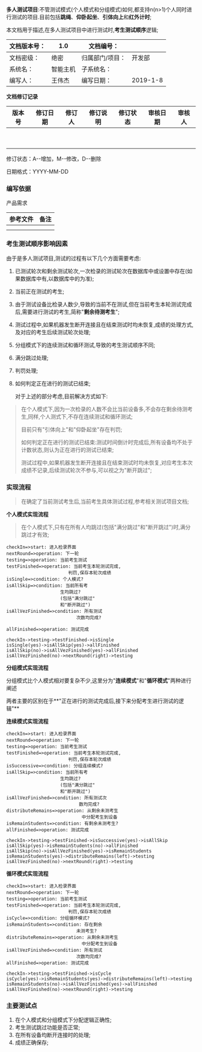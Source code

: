 **多人测试项目**:不管测试模式(个人模式和分组模式)如何,都支持n(n>1)个人同时进行测试的项目.目前包括**跳绳**、**仰卧起坐**、**引体向上**和**红外计时**;

本文档用于描述,在多人测试项目中进行测试时,**考生测试顺序**逻辑;

| 文档版本号： | 1.0      | 文档编号：      |          |
| ------------ | -------- | --------------- | -------- |
| 文档密级：   | 绝密     | 归属部门/项目： | 开发部   |
| 系统名：     | 智能主机 | 子系统名：      |          |
| 编写人：     | 王伟杰   | 编写日期：      | 2019-1-8 |

**文档修订记录**

| **版本号** | **修订日期** | **修订人** | **修订说明** | **修订状态** | **审核日期** | **审核人** |
| ---------- | ------------ | ---------- | ------------ | ------------ | ------------ | ---------- |
|            |              |            |              |              |              |            |
|            |              |            |              |              |              |            |
|            |              |            |              |              |              |            |
|            |              |            |              |              |              |            |
|            |              |            |              |              |              |            |
|            |              |            |              |              |              |            |
|            |              |            |              |              |              |            |
|            |              |            |              |              |              |            |
|            |              |            |              |              |              |            |

修订状态：A--增加，M--修改，D--删除

日期格式：YYYY-MM-DD

### 编写依据

产品需求

| **参考文件** | **备注** |
| ------------ | -------- |
|              |          |
|              |          |

### 考生测试顺序影响因素

由于是多人测试项目,测试的过程有以下几个方面需要考虑:

1. 已测试轮次和剩余测试轮次,一次检录的测试轮次在数据库中或设置中存在(如果数据库中有,以数据库中的为准);

2. 当前正在测试的考生;

3. 由于测试设备比检录人数少,导致的当前不在测试,但在当前考生本轮测试完成后,需要进行测试的考生,简称"**剩余待测考生**";

4. 测试过程中,如果机器发生断开连接且在结束测试时均未恢复,成绩的处理方式,及对应的考生后续测试轮次处理;

5. 分组模式下的连续测试和循环测试,导致的考生测试顺序不同;

6. 满分跳过处理;

7. 判罚处理;

8. 如何判定正在进行的测试已结束;

   对于上述的部分考虑,目前解决方式如下:

> 在个人模式下,因为一次检录的人数不会比当前设备多,不会存在剩余待测考生,同样,个人测式下,不存在连续测试和循环测试;
>
> 目前只有"引体向上"和"仰卧起坐"存在判罚;
>
> 如何判定正在进行的测试已结束:测试时间倒计时完成后,所有设备均不处于计数状态,则认为正在进行的测试已结束;
>
> 测试过程中,如果机器发生断开连接且在结束测试时均未恢复,对应考生本次成绩不记录,后续测试轮次不参与,可以视之为"断开跳过";

### 实现流程

> 在确定了当前测试考生后,当前考生具体测试过程,参考相关测试项目文档;

**个人模式实现流程**

> 在个人模式下,只有在所有人均跳过(包括"满分跳过"和"断开跳过")时,满分跳过才有效;

```flow
checkIn=>start: 进入检录界面
nextRound=>operation: 下一轮
testing=>operation: 当前考生测试
testFinished=>operation: 当前考生本轮测试完成,
					   判罚,保存本轮次成绩
isSingle=>condition: 个人模式?
isAllSkip=>condition: 当前所有考
					生均跳过?
					(包括"满分跳过"
					和"断开跳过")
isAllVezFinished=>condition: 所有测试
						  次数均完成?

allFinished=>operation: 测试完成

checkIn->testing->testFinished->isSingle
isSingle(yes)->isAllSkip(yes)->allFinished
isAllSkip(no)->isAllVezFinished(yes)->allFinished
isAllVezFinished(no)->nextRound(right)->testing
```

**分组模式实现流程**

分组模式比个人模式相对要复杂不少,这里分为"**连续模式**"和"**循环模式**"两种进行阐述

两者主要的区别在于**"正在进行的测试完成后,接下来分配考生进行测试的逻辑"**

**连续模式实现流程**

```flow
checkIn=>start: 进入检录界面
nextRound=>operation: 下一轮
testing=>operation: 当前考生测试
testFinished=>operation: 当前考生本轮测试完成,
					   判罚,保存本轮次成绩
isSuccessive=>condition: 分组连续模式?
isAllSkip=>condition: 当前所有考
					生均跳过?
					(包括"满分跳过"
					和"断开跳过")
isAllVezFinished=>condition: 所有测试次
						   数均完成?
distributeRemains=>operation: 从剩余未测考生
							中分配考生到设备
isRemainStudents=>condition: 有剩余未测考生?
allFinished=>operation: 测试完成

checkIn->testing->testFinished->isSuccessive(yes)->isAllSkip
isAllSkip(yes)->isRemainStudents(no)->allFinished
isAllSkip(no)->isAllVezFinished(yes)->isRemainStudents
isRemainStudents(yes)->distributeRemains(left)->testing
isAllVezFinished(no)->nextRound(right)->testing
```

**循环模式实现流程**

```flow
checkIn=>start: 进入检录界面
nextRound=>operation: 下一轮
testing=>operation: 当前考生测试
testFinished=>operation: 当前考生本轮测试完成,
					   判罚,保存本轮次成绩
isCycle=>condition: 分组循环模式?
isRemainStudents=>condition: 存在剩余
						  未测考生?
distributeRemains=>operation: 从剩余未测考生
							中分配考生到设备
isAllVezFinished=>condition: 所有测试
						  次数均完成?
allFinished=>operation: 测试完成

checkIn->testing->testFinished->isCycle
isCycle(yes)->isRemainStudents(yes)->distributeRemains(left)->testing
isRemainStudents(no)->isAllVezFinished(yes)->allFinished
isAllVezFinished(no)->nextRound(right)->testing
```

### 主要测试点

1. 在个人模式和分组模式下分配逻辑正确性;
2. 考生测试跳过功能是否正常;
3. 在所有设备均断开连接时的处理;
4. 成绩正确保存;